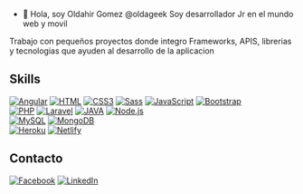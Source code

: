- 👋 Hola, soy Oldahir Gomez @oldageek
Soy desarrollador Jr en el mundo web y movil

Trabajo con pequeños proyectos donde integro Frameworks, APIS, librerias 
y tecnologias que ayuden al desarrollo de la aplicacion

## Skills

[![Angular](https://img.shields.io/badge/Angular-DD0031?style=for-the-badge&logo=angular&logoColor=white)]()
[![HTML](https://img.shields.io/badge/HTML5-E34F26?style=for-the-badge&logo=html5&logoColor=white)]()
[![CSS3](https://img.shields.io/badge/CSS3-1572B6?style=for-the-badge&logo=css3&logoColor=white)]()
[![Sass](https://img.shields.io/badge/Sass-CC6699?style=for-the-badge&logo=sass&logoColor=white)]()
[![JavaScript](https://img.shields.io/badge/JavaScript-F7DF1E?style=for-the-badge&logo=javascript&logoColor=black)]()
[![Bootstrap](https://img.shields.io/badge/Bootstrap-563D7C?style=for-the-badge&logo=bootstrap&logoColor=white)]()
<br>
[![PHP](https://img.shields.io/badge/PHP-777BB4?style=for-the-badge&logo=php&logoColor=white)]()
[![Laravel](https://img.shields.io/badge/Laravel-FF2D20?style=for-the-badge&logo=laravel&logoColor=white)]()
[![JAVA](https://img.shields.io/badge/Java-ED8B00?style=for-the-badge&logo=java&logoColor=white)]()
[![Node.js](https://img.shields.io/badge/Node.js-43853D?style=for-the-badge&logo=node.js&logoColor=white)]()
<br>
[![MySQL](https://img.shields.io/badge/MySQL-00000F?style=for-the-badge&logo=mysql&logoColor=white)]()
[![MongoDB](https://img.shields.io/badge/MongoDB-4EA94B?style=for-the-badge&logo=mongodb&logoColor=white)]()
<br>
[![Heroku](https://img.shields.io/badge/Heroku-430098?style=for-the-badge&logo=heroku&logoColor=white)]()
[![Netlify](https://img.shields.io/badge/Netlify-00C7B7?style=for-the-badge&logo=netlify&logoColor=white)]()

## Contacto

[![Facebook](https://img.shields.io/badge/Facebook-1877F2?style=for-the-badge&logo=facebook&logoColor=white)](https://www.facebook.com/oldahir.gomez/)
[![LinkedIn](https://img.shields.io/badge/LinkedIn-0077B5?style=for-the-badge&logo=linkedin&logoColor=white)](https://mx.linkedin.com/in/oldahir-gomez-merino-06b49b123)
